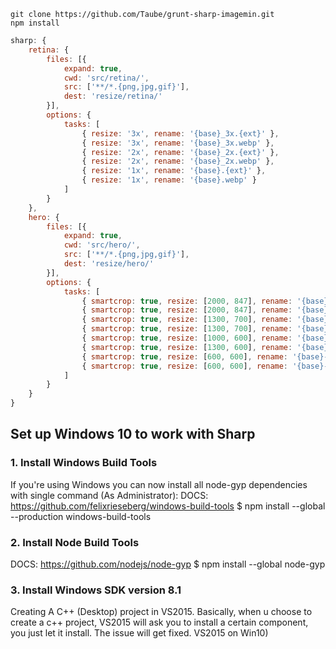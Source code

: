 ```shell
git clone https://github.com/Taube/grunt-sharp-imagemin.git
npm install
```

```js
sharp: {
	retina: {
		files: [{
			expand: true,
			cwd: 'src/retina/',
			src: ['**/*.{png,jpg,gif}'],
			dest: 'resize/retina/'
		}],
		options: {
			tasks: [
				{ resize: '3x', rename: '{base}_3x.{ext}' },
				{ resize: '3x', rename: '{base}_3x.webp' },
				{ resize: '2x', rename: '{base}_2x.{ext}' },
				{ resize: '2x', rename: '{base}_2x.webp' },
				{ resize: '1x', rename: '{base}.{ext}' },
				{ resize: '1x', rename: '{base}.webp' }
			]
		}
	},
	hero: {
		files: [{
			expand: true,
			cwd: 'src/hero/',
			src: ['**/*.{png,jpg,gif}'],
			dest: 'resize/hero/'
		}],
		options: {
			tasks: [
				{ smartcrop: true, resize: [2000, 847], rename: '{base}-lg.{ext}' },
				{ smartcrop: true, resize: [2000, 847], rename: '{base}-lg.webp' },
				{ smartcrop: true, resize: [1300, 700], rename: '{base}-md.{ext}' },
				{ smartcrop: true, resize: [1300, 700], rename: '{base}-md.webp' },
				{ smartcrop: true, resize: [1000, 600], rename: '{base}-sm.{ext}' },
				{ smartcrop: true, resize: [1300, 600], rename: '{base}-md.webp' },
				{ smartcrop: true, resize: [600, 600], rename: '{base}-xs.{ext}' },
				{ smartcrop: true, resize: [600, 600], rename: '{base}-xs.webp' }
			]
		}
	}
}
```

## Set up Windows 10 to work with Sharp

### 1. Install Windows Build Tools
If you're using Windows you can now install all node-gyp dependencies with single command (As Administrator):
DOCS: https://github.com/felixrieseberg/windows-build-tools
$ npm install --global --production windows-build-tools

### 2. Install Node Build Tools
DOCS: https://github.com/nodejs/node-gyp
$ npm install --global node-gyp

### 3. Install Windows SDK version 8.1
Creating A C++ (Desktop) project in VS2015.
Basically, when u choose to create a c++ project, VS2015 will ask you to install a certain component, you just let it install.
The issue will get fixed. VS2015 on Win10)